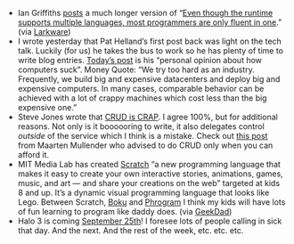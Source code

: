 -   Ian Griffiths
    [posts](http://www.interact-sw.co.uk/iangblog/2007/05/15/language-choice)
    a much longer version of “[Even though the runtime supports multiple
    languages, most programmers are only fluent in
    one](http://devhawk.net/2007/05/15/Afternoon+Coffee+77.aspx).” (via
    [Larkware](http://www.larkware.com/dg8/TheDailyGrind1143.aspx))
-   I wrote yesterday that Pat Helland’s first post back was light on
    the tech talk. Luckily (for us) he takes the bus to work so he has
    plenty of time to write blog entries. [Today’s
    post](http://blogs.msdn.com/pathelland/archive/2007/05/15/memories-guesses-and-apologies.aspx)
    is his “personal opinion about how computers suck”. Money Quote: “We
    try too hard as an industry.  Frequently, we build big and expensive
    datacenters and deploy big and expensive computers. In many cases,
    comparable behavior can be achieved with a lot of crappy machines
    which cost less than the big expensive one.”
-   Steve Jones wrote that [CRUD is
    CRAP](http://service-architecture.blogspot.com/2007/05/crud-is-crap.html).
    I agree 100%, but for additional reasons. Not only is it boooooring
    to write, it also delegates control *outside* of the service which I
    think is a mistake. Check out [this
    post](http://blogs.msdn.com/maarten_mullender/archive/2004/07/23/193524.aspx)
    from Maarten Mullender who advised to do CRUD only when you can
    afford it.
-   MIT Media Lab has created [Scratch](http://scratch.mit.edu) “a new
    programming language that makes it easy to create your own
    interactive stories, animations, games, music, and art — and share
    your creations on the web” targeted at kids 8 and up. It’s a dynamic
    visual programming language that looks like Lego. Between Scratch,
    [Boku](http://on10.net/Blogs/laura/techfest-07-boku/) and
    [Phrogram](http://phrogram.com) I think my kids will have lots of
    fun learning to program like daddy does. (via
    [GeekDad](http://blog.wired.com/geekdad/2007/05/kids_programmin.html))
-   Halo 3 is coming [September
    25th](http://gamerscoreblog.com/team/archive/2007/05/15/AreYouReadyforHalo.aspx)!
    I foresee lots of people calling in sick that day. And the next. And
    the rest of the week, etc. etc. etc.

